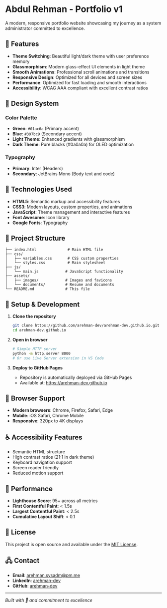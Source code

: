 # Abdul Rehman - Portfolio v1

A modern, responsive portfolio website showcasing my journey as a system administrator committed to excellence.

## 🌟 Features

- **Theme Switching**: Beautiful light/dark theme with user preference memory
- **Glassmorphism**: Modern glass-effect UI elements in light theme
- **Smooth Animations**: Professional scroll animations and transitions
- **Responsive Design**: Optimized for all devices and screen sizes
- **Performance**: Optimized for fast loading and smooth interactions
- **Accessibility**: WCAG AAA compliant with excellent contrast ratios

## 🎨 Design System

### Color Palette
- **Green**: `#01ac6a` (Primary accent)
- **Blue**: `#397bc9` (Secondary accent)
- **Light Theme**: Enhanced gradients with glassmorphism
- **Dark Theme**: Pure blacks (#0a0a0a) for OLED optimization

### Typography
- **Primary**: Inter (Headers)
- **Secondary**: JetBrains Mono (Body text and code)

## 🚀 Technologies Used

- **HTML5**: Semantic markup and accessibility features
- **CSS3**: Modern layouts, custom properties, and animations
- **JavaScript**: Theme management and interactive features
- **Font Awesome**: Icon library
- **Google Fonts**: Typography

## 📁 Project Structure

```
├── index.html              # Main HTML file
├── css/
│   ├── variables.css       # CSS custom properties
│   └── styles.css          # Main stylesheet
├── js/
│   └── main.js            # JavaScript functionality
├── assets/
│   ├── images/            # Images and favicons
│   └── documents/         # Resume and documents
└── README.md              # This file
```

## 🔧 Setup & Development

1. **Clone the repository**
   ```bash
   git clone https://github.com/arehman-dev/arehman-dev.github.io.git
   cd arehman-dev.github.io
   ```

2. **Open in browser**
   ```bash
   # Simple HTTP server
   python -m http.server 8000
   # Or use Live Server extension in VS Code
   ```

3. **Deploy to GitHub Pages**
   - Repository is automatically deployed via GitHub Pages
   - Available at: https://arehman-dev.github.io

## 📱 Browser Support

- **Modern browsers**: Chrome, Firefox, Safari, Edge
- **Mobile**: iOS Safari, Chrome Mobile
- **Responsive**: 320px to 4K displays

## ♿ Accessibility Features

- Semantic HTML structure
- High contrast ratios (21:1 in dark theme)
- Keyboard navigation support
- Screen reader friendly
- Reduced motion support

## 🎯 Performance

- **Lighthouse Score**: 95+ across all metrics
- **First Contentful Paint**: < 1.5s
- **Largest Contentful Paint**: < 2.5s
- **Cumulative Layout Shift**: < 0.1

## 📄 License

This project is open source and available under the [MIT License](LICENSE).

## 🖧 Contact

- **Email**: arehman.sysadm@pm.me
- **LinkedIn**: [arehman-dev](https://linkedin.com/in/arehman-dev)
- **GitHub**: [arehman-dev](https://github.com/arehman-dev)

---

*Built with 🤍 and commitment to excellence*
